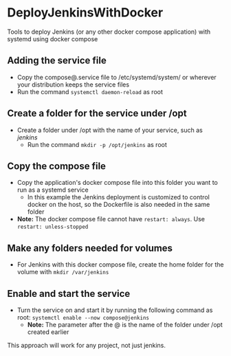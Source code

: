# DeployJenkinsWithDocker
Tools to deploy Jenkins (or any other docker compose application) with systemd using docker compose

## Adding the service file
- Copy the compose@.service file to /etc/systemd/system/ or wherever your distribution keeps the service files
- Run the command `systemctl daemon-reload` as root

## Create a folder for the service under /opt
- Create a folder under /opt with the name of your service, such as *jenkins*
  - Run the command `mkdir -p /opt/jenkins` as root

## Copy the compose file 
- Copy the application's docker compose file into this folder you want to run as a systemd service
  - In this example the Jenkins deployment is customized to control docker on the host, so the Dockerfile is also needed in the same folder
- **Note:** The docker compose file cannot have `restart: always`.  Use `restart: unless-stopped` 

## Make any folders needed for volumes
- For Jenkins with this docker compose file, create the home folder for the volume with `mkdir /var/jenkins`

## Enable and start the service
- Turn the service on and start it by running the following command as root: `systemctl enable --now compose@jenkins`
  - **Note:** The parameter after the @ is the name of the folder under /opt created earlier

This approach will work for any project, not just jenkins.
